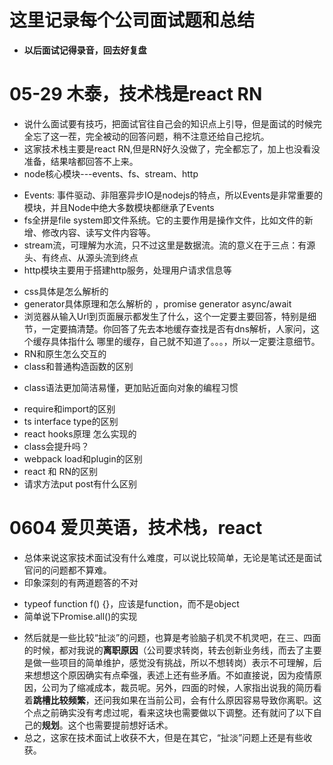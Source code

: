 # 这里记录每个公司面试题和总结
* **以后面试记得录音，回去好复盘**

# 05-29 木泰，技术栈是react RN
* 说什么面试要有技巧，把面试官往自己会的知识点上引导，但是面试的时候完全忘了这一茬，完全被动的回答问题，稍不注意还给自己挖坑。
* 这家技术栈主要是react RN,但是RN好久没做了，完全都忘了，加上也没看没准备，结果啥都回答不上来。
* node核心模块---events、fs、stream、http
- Events: 事件驱动、非阻塞异步IO是nodejs的特点，所以Events是非常重要的模块，并且Node中绝大多数模块都继承了Events
- fs全拼是file system即文件系统。它的主要作用是操作文件，比如文件的新增、修改内容、读写文件内容等。
- stream流，可理解为水流，只不过这里是数据流。流的意义在于三点：有源头、有终点、从源头流到终点
- http模块主要用于搭建http服务，处理用户请求信息等

* css具体是怎么解析的
* generator具体原理和怎么解析的 ，promise generator async/await
* 浏览器从输入Url到页面展示都发生了什么，这个一定要主要回答，特别是细节，一定要搞清楚。你回答了先去本地缓存查找是否有dns解析，人家问，这个缓存具体指什么 哪里的缓存，自己就不知道了。。。，所以一定要注意细节。
* RN和原生怎么交互的
* class和普通构造函数的区别
- class语法更加简洁易懂，更加贴近面向对象的编程习惯
* require和import的区别
* ts interface type的区别
* react hooks原理 怎么实现的
* class会提升吗？
* webpack load和plugin的区别
* react 和 RN的区别
* 请求方法put post有什么区别

# 0604 爱贝英语，技术栈，react
* 总体来说这家技术面试没有什么难度，可以说比较简单，无论是笔试还是面试官问的问题都不算难。
* 印象深刻的有两道题答的不对
- typeof function f() {}，应该是function，而不是object
- 简单说下Promise.all()的实现
* 然后就是一些比较“扯淡”的问题，也算是考验脑子机灵不机灵吧，在三、四面的时候，都对我说的**离职原因**（公司要求转岗，转去创新业务线，而去了主要是做一些项目的简单维护，感觉没有挑战，所以不想转岗）表示不可理解，后来想想这个原因确实有点牵强，表述上还有些矛盾。不如直接说，因为疫情原因，公司为了缩减成本，裁员呢。另外，四面的时候，人家指出说我的简历看着**跳槽比较频繁**，还问我如果在当前公司，会有什么原因容易导致你离职。这个点之前确实没有考虑过呢，看来这块也需要做以下调整。还有就问了以下自己的**规划**。这个也需要提前想好话术。
* 总之，这家在技术面试上收获不大，但是在其它，“扯淡”问题上还是有些收获。

